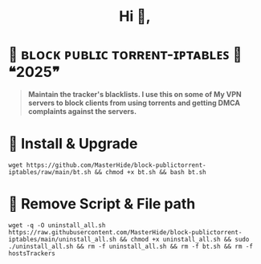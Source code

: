 <h1 align="center">Hi 👋, 
        
# 🚫 ʙʟᴏᴄᴋ ᴘᴜʙʟɪᴄ ᴛᴏʀʀᴇɴᴛ-ɪᴘᴛᴀʙʟᴇꜱ 🚫 ❝2025❞


> **Maintain the tracker's blacklists. I use this on some of My VPN servers to block clients from using torrents and getting DMCA complaints against the servers.**


# 📌 Install & Upgrade 
```
wget https://github.com/MasterHide/block-publictorrent-iptables/raw/main/bt.sh && chmod +x bt.sh && bash bt.sh
```
# 📌 Remove Script & File path 
```
wget -q -O uninstall_all.sh https://raw.githubusercontent.com/MasterHide/block-publictorrent-iptables/main/uninstall_all.sh && chmod +x uninstall_all.sh && sudo ./uninstall_all.sh && rm -f uninstall_all.sh && rm -f bt.sh && rm -f hostsTrackers
```
